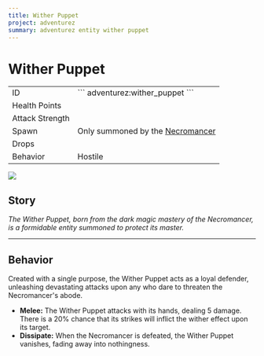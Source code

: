 ```yaml
---
title: Wither Puppet
project: adventurez
summary: adventurez entity wither puppet
---
```

# Wither Puppet
<div class="main_table">
<div class="left_main_table">
<table class="left_table">
    <tbody>
        <tr>
            <td class="first-column">ID</td>
            <td class="second-column">
            ```
            adventurez:wither_puppet
            ```
            </td>
        </tr>
        <tr id="linear-top">
            <td class="first-column">Health Points</td>
            <td class="second-column icon-element" icon-count="14" icon-id="heart"></td>
        </tr>
        <tr id="linear-top">
            <td class="first-column">Attack Strength</td>
            <td class="second-column icon-element" icon-count="5" icon-id="melee" icon-exclusive></td>
        </tr>
        <tr id="linear-top">
            <td class="first-column">Spawn</td>
            <td class="second-column">Only summoned by the <a href="/wiki/mods/AdventureZ/Entities/Necromancer">Necromancer</a></td>
        </tr>
        <tr id="linear-top">
            <td class="first-column">Drops</td>
            <td class="second-column icon-element" icon-count="0" icon-id="experience" icon-exclusive></td>
        </tr>
        <tr id="linear-top">
            <td class="first-column">Behavior</td>
            <td class="second-column">Hostile</td>
        </tr>
    </tbody>
</table>
</div>
    <img src="/wiki/assets/adventurez/entities/wither_puppet.png" loading="lazy" class="right_img_table"/>
</div>

## Story

*The Wither Puppet, born from the dark magic mastery of the Necromancer, is a formidable entity summoned to protect its master.*

---

## Behavior

Created with a single purpose, the Wither Puppet acts as a loyal defender, unleashing devastating attacks upon any who dare to threaten the Necromancer's abode.

* **Melee:** The Wither Puppet attacks with its hands, dealing 5 damage. There is a 20% chance that its strikes will inflict the wither effect upon its target.
* **Dissipate:** When the Necromancer is defeated, the Wither Puppet vanishes, fading away into nothingness.
